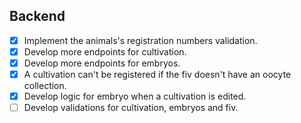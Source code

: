 ## Backend
- [x] Implement the animals's registration numbers validation.
- [x] Develop more endpoints for cultivation.
- [x] Develop more endpoints for embryos.
- [x] A cultivation can't be registered if the fiv doesn't have an oocyte collection.
- [x] Develop logic for embryo when a cultivation is edited.
- [ ] Develop validations for cultivation, embryos and fiv.
